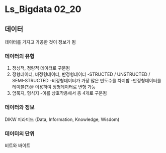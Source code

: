 # Ls_Bigdata 02_20

## 데이터
데이터를 가지고 가공한 것이 정보가 됨

### 데이터의 유형
1. 정성적, 정량적 데이터로 구분됨
2. 정형데이터, 비정형데이터, 반정형데이터
-STRUCTED / UNSTRUCTED / SEMI-STRUCTED
-비정형데이터가 가장 많은 빈도수를 차지함
-반정형데이터를 테이블(?)을 이용하여 정형데이터로 변형 가능
3. 암묵지, 형식지
-이를 상호작용해서 총 4개로 구분됨

### 데이터와 정보
DIKW 피라미드 (Data, Information, Knowledge, Wisdom)

### 데이터의 단위
비트와 바이트




